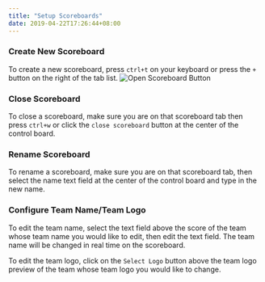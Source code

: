 ```yaml
---
title: "Setup Scoreboards"
date: 2019-04-22T17:26:44+08:00
---
```


### Create New Scoreboard

To create a new scoreboard, press `ctrl+t` on your keyboard or press the `+` button on the right of the tab list.
![Open Scoreboard Button](/img/open-tab.png)

### Close Scoreboard

To close a scoreboard, make sure you are on that scoreboard tab then press `ctrl+w` or click the `close scoreboard` button at the center of the control board.

### Rename Scoreboard

To rename a scoreboard, make sure you are on that scoreboard tab, then select the name text field at the center of the control board and type in the new name.

### Configure Team Name/Team Logo

To edit the team name, select the text field above the score of the team whose team name you would like to edit, then edit the text field. The team name will be changed in real time on the scoreboard.

To edit the team logo, click on the `Select Logo` button above the team logo preview of the team whose team logo you would like to change.